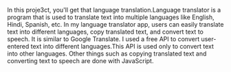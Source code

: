 In this proje3ct, you'll get that language translation.Language translator is a program that is used to translate text into multiple languages like English, Hindi, Spanish, etc. In my language translator app, users can easily translate text into different languages, copy translated text, and convert text to speech. It is similar to Google Translate.
 I used a free API to convert user-entered text into different languages.This API is used only to convert text into other languages. Other things such as copying translated text and converting text to speech are done with JavaScript.
